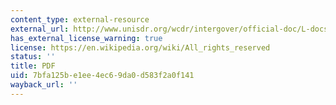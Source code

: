 ```yaml
---
content_type: external-resource
external_url: http://www.unisdr.org/wcdr/intergover/official-doc/L-docs/Hyogo-declaration-english.pdf
has_external_license_warning: true
license: https://en.wikipedia.org/wiki/All_rights_reserved
status: ''
title: PDF
uid: 7bfa125b-e1ee-4ec6-9da0-d583f2a0f141
wayback_url: ''
---
```

